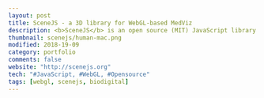 ```yaml
---
layout: post
title: SceneJS - a 3D library for WebGL-based MedViz
description: <b>SceneJS</b> is an open source (MIT) JavaScript library I created for WebGL-based 3D visualization in the browser.<br><br>An extensively-modified private version of SceneJS powers the <b>BioDigital Human</b>, the leading online 3D platform for the exploration of anatomy, medical conditions and treatments.
thumbnail: scenejs/human-mac.png
modified: 2018-19-09
category: portfolio
comments: false
website: "http://scenejs.org"
tech: "#JavaScript, #WebGL, #Opensource"
tags: [webgl, scenejs, biodigital]
---
```


